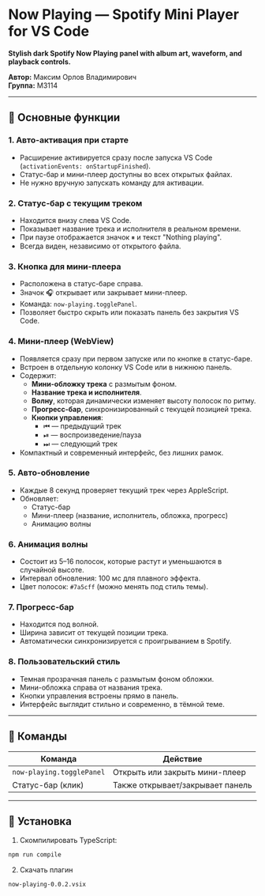 # Now Playing — Spotify Mini Player for VS Code

**Stylish dark Spotify Now Playing panel with album art, waveform, and playback controls.**  

**Автор:** Максим Орлов Владимирович  
**Группа:** М3114  

---

## 🔹 Основные функции

### 1. Авто-активация при старте
- Расширение активируется сразу после запуска VS Code (`activationEvents: onStartupFinished`).
- Статус-бар и мини-плеер доступны во всех открытых файлах.
- Не нужно вручную запускать команду для активации.

### 2. Статус-бар с текущим треком
- Находится внизу слева VS Code.
- Показывает название трека и исполнителя в реальном времени.
- При паузе отображается значок ⏸ и текст "Nothing playing".
- Всегда виден, независимо от открытого файла.

### 3. Кнопка для мини-плеера
- Расположена в статус-баре справа.
- Значок 🎧 открывает или закрывает мини-плеер.
- Команда: `now-playing.togglePanel`.
- Позволяет быстро скрыть или показать панель без закрытия VS Code.

### 4. Мини-плеер (WebView)
- Появляется сразу при первом запуске или по кнопке в статус-баре.
- Встроен в отдельную колонку VS Code или в нижнюю панель.
- Содержит:
  - **Мини-обложку трека** с размытым фоном.
  - **Название трека и исполнителя**.
  - **Волну**, которая динамически изменяет высоту полосок по ритму.
  - **Прогресс-бар**, синхронизированный с текущей позицией трека.
  - **Кнопки управления**:
    - ⏮ — предыдущий трек  
    - ⏯ — воспроизведение/пауза  
    - ⏭ — следующий трек
- Компактный и современный интерфейс, без лишних рамок.

### 5. Авто-обновление
- Каждые 8 секунд проверяет текущий трек через AppleScript.
- Обновляет:
  - Статус-бар
  - Мини-плеер (название, исполнитель, обложка, прогресс)
  - Анимацию волны

### 6. Анимация волны
- Состоит из 5–16 полосок, которые растут и уменьшаются в случайной высоте.
- Интервал обновления: 100 мс для плавного эффекта.
- Цвет полосок: `#7a5cff` (можно менять под стиль темы).

### 7. Прогресс-бар
- Находится под волной.
- Ширина зависит от текущей позиции трека.
- Автоматически синхронизируется с проигрыванием в Spotify.

### 8. Пользовательский стиль
- Темная прозрачная панель с размытым фоном обложки.
- Мини-обложка справа от названия трека.
- Кнопки управления встроены прямо в панель.
- Интерфейс выглядит стильно и современно, в тёмной теме.

---

## 🔹 Команды

| Команда | Действие |
|---------|----------|
| `now-playing.togglePanel` | Открыть или закрыть мини-плеер |
| Статус-бар (клик) | Также открывает/закрывает панель |

---

## 🔹 Установка

1. Скомпилировать TypeScript:
```bash
npm run compile
```
2. Скачать плагин
```bash
now-playing-0.0.2.vsix
```
